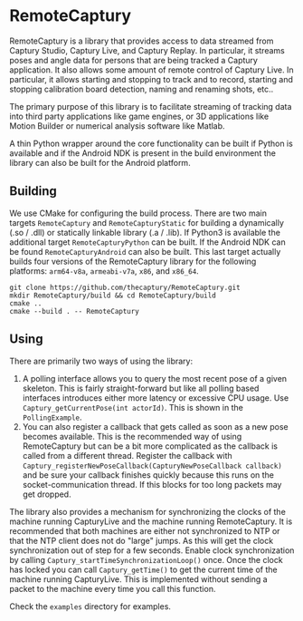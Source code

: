 # RemoteCaptury

RemoteCaptury is a library that provides access to data streamed from Captury Studio, Captury Live, and Captury Replay. In particular, it streams poses and angle data for persons that are being tracked a Captury application. It also allows some amount of remote control of Captury Live. In particular, it allows starting and stopping to track and to record, starting and stopping calibration board detection, naming and renaming shots, etc..

The primary purpose of this library is to facilitate streaming of tracking data into third party applications like game engines, or 3D applications like Motion Builder or numerical analysis software like Matlab.

A thin Python wrapper around the core functionality can be built if Python is available and if the Android NDK is present in the build environment the library can also be built for the Android platform.

## Building

We use CMake for configuring the build process. There are two main targets `RemoteCaptury` and `RemoteCapturyStatic` for building a dynamically (.so / .dll) or statically linkable library (.a / .lib).
If Python3 is available the additional target `RemoteCapturyPython` can be built.
If the Android NDK can be found `RemoteCapturyAndroid` can also be built. This last target actually builds four versions of the RemoteCaptury library for the following platforms: `arm64-v8a`, `armeabi-v7a`, `x86`, and `x86_64`.

```
git clone https://github.com/thecaptury/RemoteCaptury.git
mkdir RemoteCaptury/build && cd RemoteCaptury/build
cmake ..
cmake --build . -- RemoteCaptury
```

## Using

There are primarily two ways of using the library:
1. A polling interface allows you to query the most recent pose of a given skeleton. This is fairly straight-forward but like all polling based interfaces introduces either more latency or excessive CPU usage. Use `Captury_getCurrentPose(int actorId)`. This is shown in the `PollingExample`.
2. You can also register a callback that gets called as soon as a new pose becomes available. This is the recommended way of using RemoteCaptury but can be a bit more complicated as the callback is called from a different thread. Register the callback with `Captury_registerNewPoseCallback(CapturyNewPoseCallback callback)` and be sure your callback finishes quickly because this runs on the socket-communication thread. If this blocks for too long packets may get dropped.

The library also provides a mechanism for synchronizing the clocks of the machine running CapturyLive and the machine running RemoteCaptury. It is recommended that both machines are either not synchronized to NTP or that the NTP client does not do "large" jumps. As this will get the clock synchronization out of step for a few seconds. Enable clock synchronization by calling `Captury_startTimeSynchronizationLoop()` once. Once the clock has locked you can call `Captury_getTime()` to get the current time of the machine running CapturyLive. This is implemented without sending a packet to the machine every time you call this function.

Check the `examples` directory for examples.